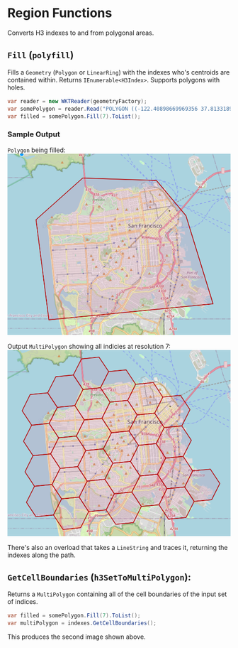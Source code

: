 # Region Functions
Converts H3 indexes to and from polygonal areas.

## `Fill` (`polyfill`)
Fills a `Geometry` (`Polygon` or `LinearRing`) with the indexes who's centroids are contained within.  Returns `IEnumerable<H3Index>`.  Supports polygons with holes.

```cs
var reader = new WKTReader(geometryFactory);
var somePolygon = reader.Read("POLYGON ((-122.40898669969356 37.81331899988944, -122.47987669969707 37.81515719990604, -122.52471869969825 37.783587199903444, -122.51234369969448 37.70761319990403, -122.35447369969584 37.719806199904276, -122.38054369969613 37.78663019990699, -122.40898669969356 37.81331899988944))");
var filled = somePolygon.Fill(7).ToList();
```

### Sample Output

`Polygon` being filled:
![polyfill boundary](./polyfill-boundary.png)

Output `MultiPolygon` showing all indicies at resolution 7:
![polyfill result](./polyfill-result.png)

There's also an overload that takes a `LineString` and traces it, returning the indexes along the path.

## `GetCellBoundaries` (`h3SetToMultiPolygon`):
Returns a `MultiPolygon` containing all of the cell boundaries of the input set of indices.

```cs
var filled = somePolygon.Fill(7).ToList();
var multiPolygon = indexes.GetCellBoundaries();
```

This produces the second image shown above.
